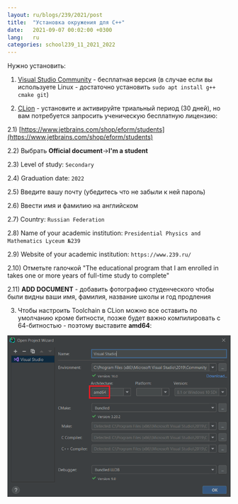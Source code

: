 ```yaml
---
layout: ru/blogs/239/2021/post
title:  "Установка окружения для C++"
date:   2021-09-07 00:02:00 +0300
lang:   ru
categories: school239_11_2021_2022
---
```


Нужно установить:

1) [Visual Studio Community](https://visualstudio.microsoft.com/vs/community/) - бесплатная версия (в случае если вы используете Linux - достаточно установить ```sudo apt install g++ cmake git```)

2) [CLion](https://www.jetbrains.com/clion/) - установите и активируйте триальный период (30 дней), но вам потребуется запросить ученическую бесплатную лицензию:

2.1) [https://www.jetbrains.com/shop/eform/students](https://www.jetbrains.com/shop/eform/students)

2.2) Выбрать **Official document**->**I'm a student**

2.3) Level of study: ```Secondary```

2.4) Graduation date: ```2022```

2.5) Введите вашу почту (убедитесь что не забыли к ней пароль)

2.6) Ввести имя и фамилию на английском

2.7) Country: ```Russian Federation```

2.8) Name of your academic institution: ```Presidential Physics and Mathematics Lyceum №239```

2.9) Website of your academic institution: ```https://www.239.ru/```

2.10) Отметьте галочкой "The educational program that I am enrolled in takes one or more years of full-time study to complete"

2.11) **ADD DOCUMENT** - добавить фотографию студенческого чтобы были видны ваши имя, фамилия, название школы и год продления

3) Чтобы настроить Toolchain в CLion можно все оставить по умолчанию кроме битности, позже будет важно компилировать с 64-битностью - поэтому выставите **amd64**:

![Clion MSVC toolchain architecture - amd64](/static/2021/09/08/clion_toolchain_amd64.png)

